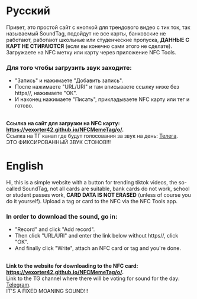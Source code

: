 # Русский
Привет, это простой сайт с кнопкой для трендового видео с тик ток, так называемый SoundTag, подойдут не все карты, банковские не работают, работают школьные или студенческие пропуска, **ДАННЫЕ С КАРТ НЕ СТИРАЮТСЯ** (если вы конечно сами этого не сделате). Загружаете на NFC метку или карту через приложение NFC Tools. <br>
### Для того чтобы загрузить звук заходите:
- "Запись" и нажимаете "Добавить запись". <br/>
- После нажимаете "URL/URI" и там вписываете ссылку ниже без https//, нажимаете "ОК". <br/>
- И наконец нажимаете "Писать", прикладываете NFC карту или тег и готово. <br><br>

**Ссылка на сайт для загрузки на NFC карту: https://vexorter42.github.io/NFCMemeTag/o/. <br/>**
Ссылка на ТГ канал где будут голосования за звук на день: [Телега](https://t.me/Vexkon). <br>
ЭТО ФИКСИРОВАННЫЙ ЗВУК СТОНОВ!!!

# English
Hi, this is a simple website with a button for trending tiktok videos, the so-called SoundTag, not all cards are suitable, bank cards do not work, school or student passes work, **CARD DATA IS NOT ERASED** (unless of course you do it yourself). Upload a tag or card to the NFC via the NFC Tools app. <br>
### In order to download the sound, go in:
- "Record" and click "Add record". <br/>
- Then click "URL/URI" and enter the link below without https//, click "OK". <br/>
- And finally click "Write", attach an NFC card or tag and you're done. <br><br>

**Link to the website for downloading to the NFC card: https://vexorter42.github.io/NFCMemeTag/o/. <br/>**
Link to the TG channel where there will be voting for sound for the day: [Telegram](https://t.me/Vexkon). <br>
IT'S A FIXED MOANING SOUND!!!